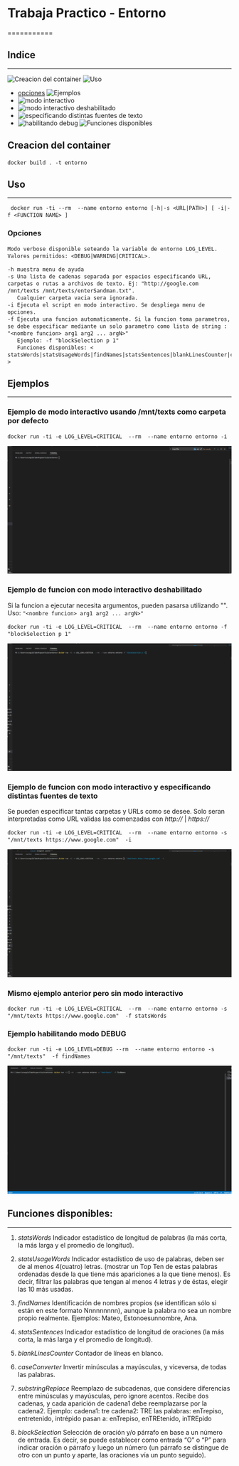 # Trabaja Practico - Entorno
===========
## Indice
---
![Creacion del container](/#creacion-del-container)
![Uso](/#creacion-del-container)
- [opciones](/#opciones)
![Ejemplos](/#ejemplos)
- ![modo interactivo](/#ejemplo-de-modo-interactivo-usando-mnttexts-como-carpeta-por-defecto)
- ![modo interactivo deshabilitado](/#ejemplo-de-funcion-con-modo-interactivo-deshabilitado)
- ![especificando distintas fuentes de texto](/#ejemplo-de-funcion-con-modo-interactivo-y-especificando-distintos-fuentes-de-texto)
- ![habilitando debug](/#ejemplo-habilitando-modo-debug)
![Funciones disponibles](/#funciones-disponibles)


## Creacion del container
```
docker build . -t entorno
```

## Uso
---
```
 docker run -ti --rm  --name entorno entorno [-h|-s <URL|PATH>] [ -i|-f <FUNCTION NAME> ]
```

### Opciones
```
Modo verbose disponible seteando la variable de entorno LOG_LEVEL. Valores permitidos: <DEBUG|WARNING|CRITICAL>.
```

```    
-h muestra menu de ayuda
-s Una lista de cadenas separada por espacios especificando URL, carpetas o rutas a archivos de texto. Ej: "http://google.com /mnt/texts /mnt/texts/enterSandman.txt".
   Cualquier carpeta vacia sera ignorada.
-i Ejecuta el script en modo interactivo. Se despliega menu de opciones.
-f Ejecuta una funcion automaticamente. Si la funcion toma parametros, se debe especificar mediante un solo parametro como lista de string : "<nombre funcion> arg1 arg2 ... argN>" 
   Ejemplo: -f "blockSelection p 1"
   Funciones disponibles: < statsWords|statsUsageWords|findNames|statsSentences|blankLinesCounter|caseConverter|substringReplace|blockSelection >
```

## Ejemplos 
---

### Ejemplo de modo interactivo usando /mnt/texts como carpeta por defecto
```
docker run -ti -e LOG_LEVEL=CRITICAL  --rm  --name entorno entorno -i
```

<img src="/images/interactive_default.gif">

### Ejemplo de funcion con modo interactivo deshabilitado
Si la funcion a ejecutar necesita argumentos, pueden pasarsa utilizando "". Uso: `"<nombre funcion> arg1 arg2 ... argN>"`
```
docker run -ti -e LOG_LEVEL=CRITICAL  --rm  --name entorno entorno -f "blockSelection p 1"
```
<img src="/images/noninteractive_default.gif">

### Ejemplo de funcion con modo interactivo y especificando distintas fuentes de texto
Se pueden especificar tantas carpetas y URLs como se desee.
Solo seran interpretadas como URL validas las comenzadas con *http://* | *https://*
```
docker run -ti -e LOG_LEVEL=CRITICAL  --rm  --name entorno entorno -s "/mnt/texts https://www.google.com"  -i
```
<img src="/images/source_example.gif">

### Mismo ejemplo anterior pero sin modo interactivo
```
docker run -ti -e LOG_LEVEL=CRITICAL  --rm  --name entorno entorno -s "/mnt/texts https://www.google.com"  -f statsWords
```

### Ejemplo habilitando modo DEBUG
```
docker run -ti -e LOG_LEVEL=DEBUG --rm  --name entorno entorno -s "/mnt/texts"  -f findNames
```
<img src="/images/debug.gif">

## Funciones disponibles:
---
1. *statsWords*
Indicador estadístico de longitud de palabras (la más corta, la más larga y el
promedio de longitud).

2. *statsUsageWords*
Indicador estadístico de uso de palabras, deben ser de al menos 4(cuatro)
letras. (mostrar un Top Ten de estas palabras ordenadas desde la que tiene
más apariciones a la que tiene menos). Es decir, filtrar las palabras que
tengan al menos 4 letras y de éstas, elegir las 10 más usadas.

3. *findNames*
Identificación de nombres propios (se identifican sólo si están en este formato
Nnnnnnnnn), aunque la palabra no sea un nombre propio realmente.
Ejemplos: Mateo, Estonoesunnombre, Ana.

4. *statsSentences*
Indicador estadístico de longitud de oraciones (la más corta, la más larga y el
promedio de longitud).

5. *blankLinesCounter*
Contador de líneas en blanco.

6. *caseConverter*
Invertir minúsculas a mayúsculas, y viceversa, de todas las palabras.

7. *substringReplace*
Reemplazo de subcadenas, que considere diferencias entre minúsculas y
mayúsculas, pero ignore acentos. Recibe dos cadenas, y cada aparición de
cadena1 debe reemplazarse por la cadena2.
Ejemplo: cadena1: tre cadena2: TRE
las palabras: enTrepiso, entretenido, intrépido
pasan a: enTrepiso, enTREtenido, inTREpido

8. *blockSelection*
Selección de oración y/o párrafo en base a un número de entrada. Es decir,
se puede establecer como entrada “O” o “P” para indicar oración o párrafo y
luego un número (un párrafo se distingue de otro con un punto y aparte, las
oraciones vía un punto seguido).
